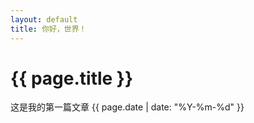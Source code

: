 ```yaml
---
layout: default
title: 你好，世界！
---
```

# {{ page.title }}
这是我的第一篇文章
{{ page.date | date: "%Y-%m-%d" }}